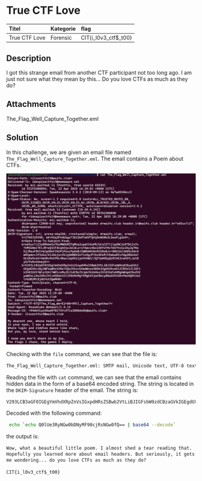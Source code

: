 # True CTF Love

| Titel          | Kategorie | flag |
| :---        |    :----   |:--- |
| True CTF Love | Forensic  | CIT{i_l0v3_ctf$_t00} |

## Description
I got this strange email from another CTF participant not too long ago. I am just not sure what they mean by this...
Do you love CTFs as much as they do?

## Attachments
The_Flag_Well_Capture_Together.eml

## Solution
In this challenge, we are given an email file named `The_Flag_Well_Capture_Together.eml`. The email contains a Poem about CTFs. 

![EML File](Screenshot_198.png)

Checking with the `file` command, we can see that the file is:

```bash
The_Flag_Well_Capture_Together.eml: SMTP mail, Unicode text, UTF-8 text, with CRLF line terminators
```

Reading the file with `cat` command, we can see that the email contains hidden data in the form of a base64 encoded string. The string is located in the `DKIM-Signature` header of the email. The string is:
```
V293LCB3aGF0IGEgYmVhdXRpZnVsIGxpdHRsZSBwb2VtLiBJIGFsbW9zdCBzaGVkIGEgdGVhciByZWFkaW5nIHRoYXQuIEhvcGVmdWxseSB5b3UgbGVhcm5lZCBtb3JlIGFib3V0IGVtYWlsIGhlYWRlcnMuIEJ1dCBzZXJpb3VzbHksIGl0IGdldHMgbWUgd29uZGVyaW5nLi4uIGRvIHlvdSBsb3ZlIENURnMgYXMgbXVjaCBhcyB0aGV5IGRvPwoKQ0lUe2lfbDB2M19jdGYkX3QwMH0=
```

Decoded with the following command:

```bash
 echo `echo Q0lUe3RyNGw0bDNyMF90cjRsNGw0fQ== | base64 --decode`
```

the output is:

```
Wow, what a beautiful little poem. I almost shed a tear reading that. Hopefully you learned more about email headers. But seriously, it gets me wondering... do you love CTFs as much as they do?

CIT{i_l0v3_ctf$_t00}
```